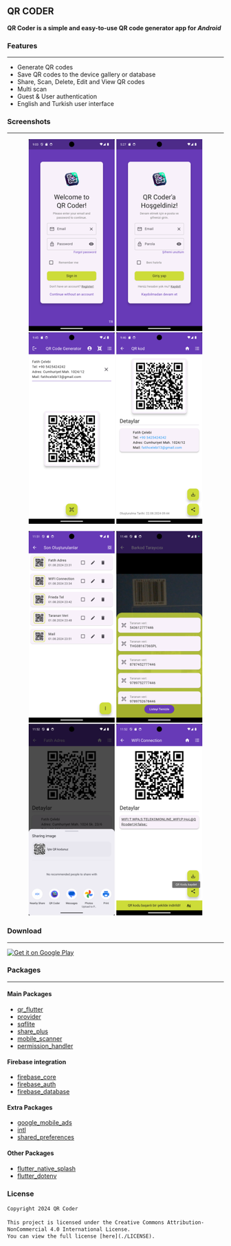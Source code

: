 ## QR CODER

**QR Coder is a simple and easy-to-use QR code generator app for *Android***

### Features

---

- Generate QR codes
- Save QR codes to the device gallery or database
- Share, Scan, Delete, Edit and View QR codes
- Multi scan
- Guest & User authentication
- English and Turkish user interface

### Screenshots

---

<p align="center">
  <img src="https://github.com/celebiFatih/qr-coder/blob/main/screenshots/1.png?raw=true" width="200" />
  <img src="https://github.com/celebiFatih/qr-coder/blob/main/screenshots/8.png?raw=true" width="200" />
  <img src="https://github.com/celebiFatih/qr-coder/blob/main/screenshots/2.png?raw=true" width="200" />
  <img src="https://github.com/celebiFatih/qr-coder/blob/main/screenshots/3.png?raw=true" width="200" />
</p>

<p align="center">
  <img src="https://github.com/celebiFatih/qr-coder/blob/main/screenshots/4.png?raw=true" width="200" />
  <img src="https://github.com/celebiFatih/qr-coder/blob/main/screenshots/5.png?raw=true" width="200" />
  <img src="https://github.com/celebiFatih/qr-coder/blob/main/screenshots/6.png?raw=true" width="200" />
  <img src="https://github.com/celebiFatih/qr-coder/blob/main/screenshots/7.png?raw=true" width="200" />
</p>


### Download

---

[<img src="https://play.google.com/intl/en_us/badges/static/images/badges/en_badge_web_generic.png"
     alt="Get it on Google Play"
     height="80">](https://play.google.com/store/apps/details?id=com.qrcoder.app)

### Packages

---

#### Main Packages
- [qr_flutter](https://pub.dev/packages/qr_flutter)
- [provider](https://pub.dev/packages/provider)
- [sqflite](https://pub.dev/packages/sqflite)
- [share_plus](https://pub.dev/packages/share_plus)
- [mobile_scanner](https://pub.dev/packages/mobile_scanner)
- [permission_handler](https://pub.dev/packages/permission_handler)

#### Firebase integration
- [firebase_core](https://pub.dev/packages/firebase_core)
- [firebase_auth](https://pub.dev/packages/firebase_auth)
- [firebase_database](https://pub.dev/packages/firebase_database)

#### Extra Packages
- [google_mobile_ads](https://pub.dev/packages/google_mobile_ads)
- [intl](https://pub.dev/packages/intl)
- [shared_preferences](https://pub.dev/packages/shared_preferences)

#### Other Packages
- [flutter_native_splash](https://pub.dev/packages/flutter_native_splash)
- [flutter_dotenv](https://pub.dev/packages/flutter_dotenv)

### License

```
Copyright 2024 QR Coder

This project is licensed under the Creative Commons Attribution-NonCommercial 4.0 International License. 
You can view the full license [here](./LICENSE).
```